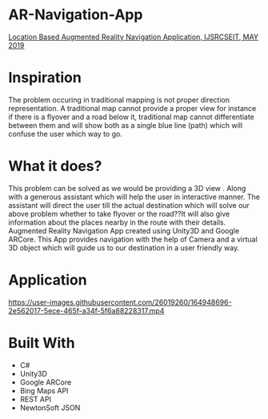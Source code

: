 # AR-Navigation-App
[Location Based Augmented Reality Navigation Application, IJSRCSEIT, MAY 2019](https://ijsrcseit.com/CSEIT195340)

# Inspiration
The problem occuring in traditional mapping is not proper 
direction representation. A traditional map cannot provide a proper view for instance if there is a flyover and a 
road below it, traditional map cannot differentiate between them and will show both as a single blue line (path) 
which will confuse the user which way to go. 

# What it does?
This problem can be solved as we would be providing a 3D view . Along with a generous assistant which will help the user in interactive manner. The assistant will direct the user till the actual destination which will solve our above problem whether to take flyover or the road??It will also give information about the places nearby in the route with their details.
Augmented Reality Navigation App created using Unity3D and Google ARCore. This App provides navigation with the help of Camera and a virtual 3D object which will guide us to our destination in a user friendly way.

# Application
https://user-images.githubusercontent.com/26019260/164948696-2e562017-5ece-465f-a34f-5f6a88228317.mp4

# Built With
* C#
* Unity3D
* Google ARCore
* Bing Maps API
* REST API
* NewtonSoft JSON
